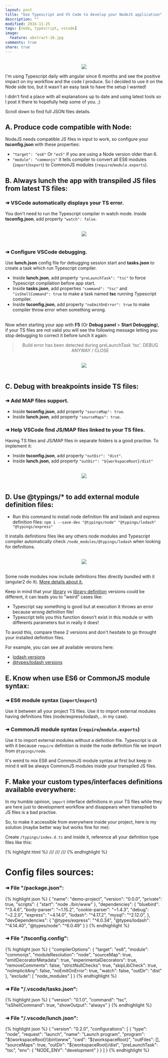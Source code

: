 ```yaml
---
layout: post
title: "Use Typescript and VS Code to develop your NodeJS application"
description: ""
modified: 2016-11-25
tags: [node, typescript, vscode]
image:
  feature: abstract-10.jpg
comments: true
share: true  
---
```



<center>
  <br><img style="max-width: 100%;" src="{{site.baseurl}}/images/node_typescript/logos.png" /><br>
</center>

I'm using Typescript daily with angular since 6 months and see the positive impact on my workflow and the code I produce.
So I decided to use it on the Node side too, but it wasn't an easy task to have the setup I wanted!

I didn't find a place with all explanations up to date and using latest tools so I post it there to hopefully help some of you. ;)

Scroll down to find full JSON files details.

## A. Produce code compatible with Node:

NodeJS needs compatible JS files in input to work, so configure your <b>tsconfig.json</b> with these properties:

- `"target": "es6"` Or `"es5"` if you are using a Node version older than 6.
- `"module": "commonjs"` It tells compiler to convert all ES6 modules (`import`/`export`) to CommonJS modules (`require`/`module.exports`).


## B. Always lunch the app with transpiled JS files from latest TS files:

### ➜ VSCode automatically displays your TS error.

You don't need to run the Typescript compiler in watch mode.
Inside <b>tsconfig.json</b>, add property `"watch": false`.

<center>
  <br><img style="max-width: 100%;" src="{{site.baseurl}}/images/node_typescript/code1.png" /><br><br>
</center>

### ➜ Configure VSCode debugging. 

Use <b>lunch.json</b> config file for debugging session start and <b>tasks.json</b> to create a task which run Typescript compiler.

- Inside <b>lunch.json</b>, add property `"preLaunchTask": "tsc"` to force Typescript compilation before app start. 
- Inside <b>tasks.json</b>, add properties `"command": "tsc"` and `"isShellCommand": true` to make a task named <b>tsc</b> running Typescript compiler.
- Inside <b>tsconfig.json</b>, add property `"noEmitOnError": true` to make compiler throw error when something wrong. 

<br>Now when starting your app with <b>F5</b> (Or <b>Debug panel</b> > <b>Start Debugging</b>), if your TS files are not valid you will see the following message letting you stop debugging to correct it before lunch it again: 

<center><blockquote>Build error has been detected during preLaunchTask 'tsc'. DEBUG ANYWAY / CLOSE</blockquote></center>

<center>
  <br><img style="max-width: 100%;" src="{{site.baseurl}}/images/node_typescript/code2.png" /><br><br>
</center>


## C. Debug with breakpoints inside TS files:

### ➜ Add MAP files support.

- Inside <b>tsconfig.json</b>, add property `"sourceMap": true`.
- Inside <b>lunch.json</b>, add property `"sourceMaps": true`.

### ➜ Help VSCode find JS/MAP files linked to your TS files.

Having TS files and JS/MAP files in separate folders is a good practise.
To implement it:

- Inside <b>tsconfig.json</b>, add property `"outDir": "dist"`.
- Inside <b>lunch.json</b>, add property `"outDir": "${workspaceRoot}/dist"`

<center>
  <br><img style="max-width: 100%;" src="{{site.baseurl}}/images/node_typescript/code3.png" /><br><br>
</center>


## D. Use @typings/* to add external module definition files:

- Run this command to install node definition file and lodash and express definition files:
`npm i --save-dev "@typings/node" "@typings/lodash" "@typings/express"`

It installs definitions files like any others node modules and Typescript compiler automatically check `/node_modules/@typings/lodash` when looking for definitions.

<center>
  <br><img style="max-width: 100%;" src="{{site.baseurl}}/images/node_typescript/code4.png" /><br><br>
</center>

Some node modules now include definitions files directly bundled with it (angular2 do it). 
[More details about it.](https://www.typescriptlang.org/docs/handbook/declaration-files/publishing.html)

Keep in mind that your <u>library</u> vs <u>library definition</u> versions could be different, it can leads you to "weird" cases like:

- Typescript say something is good but at execution it throws an error because wrong definition file!
- Typescript tells you this function doesn't exist in this module or with differents parameters but in really it does!

To avoid this, compare these 2 versions and don't hesitate to go throught your installed definition files.

For example, you can see all available versions here:

- [lodash versions](https://libraries.io/npm/lodash/versions)
- [@types/lodash versions](https://libraries.io/npm/@types%2Flodash/versions)


## E. Know when use ES6 or CommonJS module syntax:

### ➜ ES6 module syntax (`import`/`export`)

Use it between all your project TS files.
Use it to import external modules having definitions files (node/express/lodash,.. in my case).

### ➜ CommonJS module syntax (`require`/`module.exports`)

Use it to import external modules without a definition file.
Typescript is ok with it because `require` definition is inside the node definition file we import from `@typings/node`.
	
It's weird to mix ES6 and CommonJS module syntax at first but keep in mind it will be always CommonJS modules inside your transpiled JS files.
	

## F. Make your custom types/interfaces definitions available everywhere:

In my humble opinion, `import` interface definitions in your TS files while they are here just to development workflow and disappears when transpiled to JS files is a bad practise.

So, to make it accessible from everywhere inside your project, here is my solution (maybe better way but works fine for me):

Create `/typings/index.d.ts` and inside it, reference all your definition type files like this: 

{% highlight html %}
/// <reference path="tables.d.ts" /> 
/// <reference path="store/stateA.d.ts" />
/// <reference path="store/stateB.d.ts" />
{% endhighlight %}


# Config files sources:

### ➜ File "/package.json":

{% highlight json %}
{
  "name": "demo-project",
  "version": "0.0.0",
  "private": true,
  "scripts": {
    "start": "node ./bin/www"
  },
  "dependencies": {
    "bluebird": "^3.4.6",
    "body-parser": "~1.15.2",
    "cookie-parser": "~1.4.3",
    "debug": "~2.2.0",
    "express": "~4.14.0",
    "lodash": "^4.17.2",
    "mysql": "^2.12.0",
  },
  "devDependencies": {
    "@types/express": "^4.0.34",
    "@types/lodash": "^4.14.40",
    "@types/node": "^6.0.49"
  }
}
{% endhighlight %}


### ➜ File "/tsconfig.config":

{% highlight json %}
{
  "compilerOptions": {
    "target": "es6",
    "module": "commonjs",
    "moduleResolution": "node",
    "sourceMap": true,
    "emitDecoratorMetadata": true,
    "experimentalDecorators": true,
    "removeComments": false,
    "strictNullChecks": true,
    "skipLibCheck": true,
    "noImplicitAny": false,
    "noEmitOnError": true,
    "watch": false,
    "outDir": "dist"
  },
  "exclude": [
    "node_modules"
  ]
}
{% endhighlight %}

### ➜ File "/.vscode/tasks.json":

{% highlight json %}
{
    "version": "0.1.0",
    "command": "tsc",
    "isShellCommand": true,
    "showOutput": "always"
}
{% endhighlight %}

### ➜ File "/.vscode/lunch.json":

{% highlight json %}
{
    "version": "0.2.0",
    "configurations": [
        {
            "type": "node",
            "request": "launch",
            "name": "Launch program",
            "program": "${workspaceRoot}\\bin\\www",
            "cwd": "${workspaceRoot}",
            "outFiles": [],
            "sourceMaps": true,
            "outDir": "${workspaceRoot}/dist",
            "preLaunchTask": "tsc",
            "env": {
                "NODE_ENV": "development"
            }
        }
    ]
}
{% endhighlight %}
